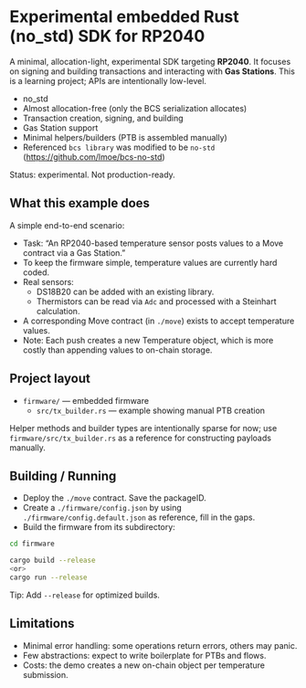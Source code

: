 # Experimental embedded Rust (no_std) SDK for RP2040

A minimal, allocation-light, experimental SDK targeting **RP2040**. It focuses on signing and building transactions and interacting with **Gas Stations**. This is a learning project; APIs are intentionally low-level.

- no_std
- Almost allocation-free (only the BCS serialization allocates)
- Transaction creation, signing, and building
- Gas Station support
- Minimal helpers/builders (PTB is assembled manually)
- Referenced `bcs library` was modified to be `no-std` (https://github.com/lmoe/bcs-no-std)

Status: experimental. Not production-ready.

## What this example does

A simple end-to-end scenario:

- Task: “An RP2040-based temperature sensor posts values to a Move contract via a Gas Station.”
- To keep the firmware simple, temperature values are currently hard coded.
- Real sensors:
    - DS18B20 can be added with an existing library.
    - Thermistors can be read via ```Adc``` and processed with a Steinhart calculation.
- A corresponding Move contract (in `./move`) exists to accept temperature values.
- Note: Each push creates a new Temperature object, which is more costly than appending values to on-chain storage.

## Project layout

- ```firmware/``` — embedded firmware
    - ```src/tx_builder.rs``` — example showing manual PTB creation

Helper methods and builder types are intentionally sparse for now; use ```firmware/src/tx_builder.rs``` as a reference for constructing payloads manually.

## Building / Running


* Deploy the `./move` contract. Save the packageID. 
* Create a `./firmware/config.json` by using `./firmware/config.default.json` as reference, fill in the gaps.  
* Build the firmware from its subdirectory:

```sh
cd firmware

cargo build --release
<or>
cargo run --release

```

Tip: Add ```--release``` for optimized builds.

## Limitations

- Minimal error handling: some operations return errors, others may panic.
- Few abstractions: expect to write boilerplate for PTBs and flows.
- Costs: the demo creates a new on-chain object per temperature submission.


